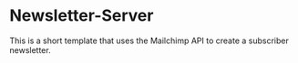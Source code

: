 # Newsletter-Server
This is a short template that uses the Mailchimp API to create a subscriber newsletter.
